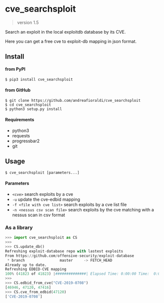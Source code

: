 # cve_searchsploit

> version 1.5

Search an exploit in the local exploitdb database by its CVE.

Here you can get a free cve to exploit-db mapping in json format.

## Install

#### from PyPI

```
$ pip3 install cve_searchsploit
```

#### from GitHub

```
$ git clone https://github.com/andreafioraldi/cve_searchsploit
$ cd cve_searchsploit
$ python3 setup.py install
```

#### Requirements

+ python3
+ requests
+ progressbar2
+ git

## Usage
```
$ cve_searchsploit [parameters...]
```

#### Parameters
+  ```<cve>```                      search exploits by a cve
+  ```-u```                         update the cve-edbid mapping
+  ```-f <file with cve list>```    search exploits by a cve list file
+  ```-n <nessus csv scan file>```  search exploits by the cve matching with a nessus scan in csv format

### As a library

```python
>>> import cve_searchsploit as CS
>>> 
>>> CS.update_db()
Refreshing exploit-database repo with lastest exploits
From https://github.com/offensive-security/exploit-database
 * branch                master     -> FETCH_HEAD
Already up to date.
Refreshing EDBID-CVE mapping
100% (41823 of 41823) |##############| Elapsed Time: 0:00:00 Time:  0:00:00
>>> 
>>> CS.edbid_from_cve("CVE-2019-0708")
[46946, 47120, 47416]
>>> CS.cve_from_edbid(47120)
['CVE-2019-0708']
```
